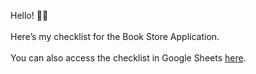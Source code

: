 Hello! 👋✨
<br><br>
Here’s my checklist for the Book Store Application.
<br><br>
You can also access the checklist in Google Sheets <a href="https://docs.google.com/spreadsheets/d/1t8GirydyPb5oMt0cGoVJEo-0Cd1CtV_KLafeAoDm1jY/edit?usp=sharing" target="_blank">here</a>.

